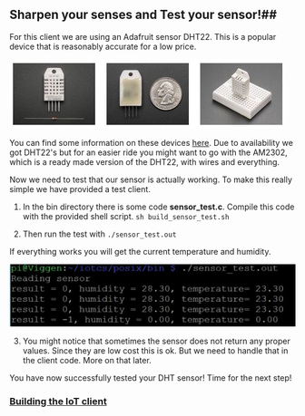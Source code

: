 ## Sharpen your senses and Test your sensor!##

For this client we are using an Adafruit sensor DHT22. This is a popular device that is reasonably accurate for a low price.

![dht22](images/dht22.jpg)

You can find some information on these devices [here](https://learn.adafruit.com/dht/overview#).
Due to availability we got DHT22's but for an easier ride you might want to go with the AM2302, which is a ready made version of the DHT22, with wires and everything.

Now we need to test that our sensor is actually working. To make this really simple we have provided a test client.

1. In the bin directory there is some code **sensor_test.c**. Compile this code with the provided shell script.
   `sh build_sensor_test.sh`

2. Then run the test with
   `./sensor_test.out`

If everything works you will get the current temperature and humidity.

![sensor test](images/sensortest.jpg)

3. You might notice that sometimes the sensor does not return any proper values. Since they are low cost this is ok. But we need to handle that in the client code. More on that later.

You have now successfully tested your DHT sensor! Time for the next step!

### [Building the IoT client](iotclient.md) ###
